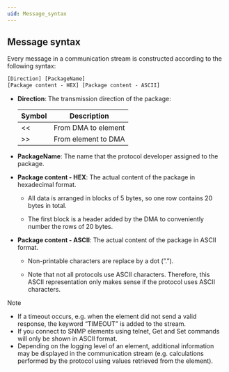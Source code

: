 ```yaml
---
uid: Message_syntax
---
```


## Message syntax

Every message in a communication stream is constructed according to the following syntax:

```txt
[Direction] [PackageName]
[Package content - HEX] [Package content - ASCII]
```

- **Direction**: The transmission direction of the package:

    | Symbol | Description         |
    |----------|---------------------|
    | \<\<     | From DMA to element |
    | \>\>     | From element to DMA |

- **PackageName**: The name that the protocol developer assigned to the package.

- **Package content - HEX**: The actual content of the package in hexadecimal format.

    - All data is arranged in blocks of 5 bytes, so one row contains 20 bytes in total.

    - The first block is a header added by the DMA to conveniently number the rows of 20 bytes.

- **Package content - ASCII**: The actual content of the package in ASCII format.

    - Non-printable characters are replace by a dot (”.”).

    - Note that not all protocols use ASCII characters. Therefore, this ASCII representation only makes sense if the protocol uses ASCII characters.

> [!NOTE]
> - If a timeout occurs, e.g. when the element did not send a valid response, the keyword “TIMEOUT” is added to the stream.
> - If you connect to SNMP elements using telnet, Get and Set commands will only be shown in ASCII format.
> - Depending on the logging level of an element, additional information may be displayed in the communication stream (e.g. calculations performed by the protocol using values retrieved from the element).
>
